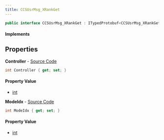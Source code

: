 ```yaml
---
title: CCSUsrMsg_XRankGet
---
```


```csharp
public interface CCSUsrMsg_XRankGet : ITypedProtobuf<CCSUsrMsg_XRankGet>, INativeHandle, INetMessage<CCSUsrMsg_XRankGet>, IDisposable
```

#### Implements

## Properties

**Controller** - [Source Code](https://github.com/swiftly-solution/swiftlys2/blob/main/managed/src/SwiftlyS2.Generated/Protobufs/Interfaces/CCSUsrMsg_XRankGet.cs#L21)

```csharp
int Controller { get; set; }
```

#### Property Value

- [int](https://learn.microsoft.com/dotnet/api/system.int32)

**ModeIdx** - [Source Code](https://github.com/swiftly-solution/swiftlys2/blob/main/managed/src/SwiftlyS2.Generated/Protobufs/Interfaces/CCSUsrMsg_XRankGet.cs#L18)

```csharp
int ModeIdx { get; set; }
```

#### Property Value

- [int](https://learn.microsoft.com/dotnet/api/system.int32)

